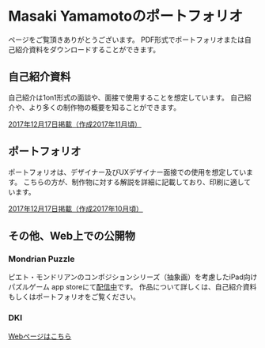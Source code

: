 # Masaki Yamamotoのポートフォリオ

ページをご覧頂きありがとうございます。
PDF形式でポートフォリオまたは自己紹介資料をダウンロードすることができます。


## 自己紹介資料

自己紹介は1on1形式の面談や、面接で使用することを想定しています。
自己紹介や、より多くの制作物の概要を知ることができます。

[2017年12月17日掲載（作成2017年11月頃）](/self_introduction/MasakiYamamoto_1061218.pdf)

## ポートフォリオ

ポートフォリオは、デザイナー及びUXデザイナー面接での使用を想定しています。
こちらの方が、制作物に対する解説を詳細に記載しており、印刷に適しています。


[2017年12月17日掲載（作成2017年10月頃）](/portfolio/MasakiYamamoto_10610261740.pdf)

## その他、Web上での公開物

### Mondrian Puzzle

ピエト・モンドリアンのコンポジションシリーズ（抽象画）を考慮したiPad向けパズルゲーム
app storeにて[配信中](https://itunes.apple.com/us/app/mondrian-puzzle/id1217719389?mt=8)です。
作品について詳しくは、自己紹介資料もしくはポートフォリオをご覧ください。

### DKI

[Webページはこちら]()
